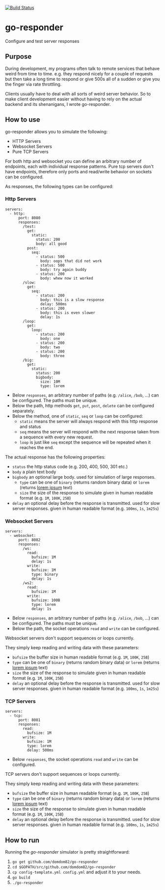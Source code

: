 [![Build Status](https://travis-ci.org/domdom82/go-responder.svg?branch=master)](https://travis-ci.org/domdom82/go-responder)

# go-responder
Configure and test server responses


## Purpose
During development, my programs often talk to remote services that behave weird from time to time. e.g. they respond
nicely for a couple of requests but then take a long time to respond or give 500s all of a sudden or give you the finger
via rate throttling.

Clients usually have to deal with all sorts of weird server behavior. So to make client development easier without having
to rely on the actual backend and its shenanigans, I wrote go-responder.

## How to use
go-responder allows you to simulate the following:
    
- HTTP Servers
- Websocket Servers
- Pure TCP Servers
    
For both http and websocket you can define an arbitrary number of endpoints, each with individual response patterns.
Pure tcp servers don't have endpoints, therefore only ports and read/write behavior on sockets can be configured.

As responses, the following types can be configured:

### Http Servers

```
servers:
  - http:
      port: 8080
      responses:
        /test:
          get:
            static:
              status: 200
              body: all good
          post:
            seq:
              - status: 500
                body: oops that did not work
              - status: 500
                body: try again buddy
              - status: 200
                body: whew now it worked
        /slow:
          get:
            seq:
              - status: 200
                body: this is a slow response
                delay: 500ms
              - status: 200
                body: this is even slower
                delay: 1s
        /loop:
          get:
            loop:
              - status: 200
                body: one
              - status: 200
                body: two
              - status: 200
                body: three
        /big:
          get:
            static:
              status: 200
              bigbody:
                size: 10M
                type: lorem
```

- Below `responses`, an arbitrary number of paths (e.g. `/alice`, `/bob`, ...) can be configured. The paths must be unique.
- Below the path, http methods `get`, `put`, `post`, `delete` can be configured separately.
- Below the method, one of `static`, `seq` or `loop` can be configured:
    - `static` means the server will always respond with this http response and status
    - `seq` means the server will respond with the next response taken from a sequence with every new request.
    - `loop` is just like `seq` except the sequence will be repeated when it reaches the end.

The actual response has the following properties:

- `status`  the http status code (e.g. 200, 400, 500, 301 etc.)
- `body`  a plain text body
- `bigbody`  an optional large body. used for simulation of large responses.
    - `type` can be one of `binary` (returns random binary data) or `lorem` (returns [lorem ipsum](https://en.wikipedia.org/wiki/Lorem_ipsum) text) 
    - `size` the size of the response to simulate given in human readable format (e.g. `1M`, `100K`, `25B`)
- `delay` an optional delay before the response is transmitted. used for slow server responses. 
          given in human readable format (e.g. `100ms`, `1s`, `1m25s`)
          
### Websocket Servers

```
servers:
  - websocket:
      port: 8082
      responses:
        /ws:
          read:
            bufsize: 1M
            delay: 1s
          write:
            bufsize: 1M
            type: binary
            delay: 1s
        /ws2:
          read:
            bufsize: 1M
          write:
            bufsize: 100B
            type: lorem
            delay: 1s
```

- Below `responses`, an arbitrary number of paths (e.g. `/alice`, `/bob`, ...) can be configured. The paths must be unique.
- Below the path, the socket operations `read` and `write` can be configured.

Websocket servers don't support sequences or loops currently. 

They simply keep reading and writing data with these parameters:

- `bufsize` the buffer size in human readable format (e.g. `1M`, `100K`, `25B`)
- `type` can be one of `binary` (returns random binary data) or `lorem` (returns [lorem ipsum](https://en.wikipedia.org/wiki/Lorem_ipsum) text) 
- `size` the size of the response to simulate given in human readable format (e.g. `1M`, `100K`, `25B`)
- `delay` an optional delay before the response is transmitted. used for slow server responses. 
          given in human readable format (e.g. `100ms`, `1s`, `1m25s`)


### TCP Servers

```
servers:
  - tcp:
      port: 8081
      responses:
        read:
          bufsize: 1M
        write:
          bufsize: 1M
          type: lorem
          delay: 500ms
```

- Below `responses`, the socket operations `read` and `write` can be configured.

TCP servers don't support sequences or loops currently. 

They simply keep reading and writing data with these parameters:

- `bufsize` the buffer size in human readable format (e.g. `1M`, `100K`, `25B`)
- `type` can be one of `binary` (returns random binary data) or `lorem` (returns [lorem ipsum](https://en.wikipedia.org/wiki/Lorem_ipsum) text) 
- `size` the size of the response to simulate given in human readable format (e.g. `1M`, `100K`, `25B`)
- `delay` an optional delay before the response is transmitted. used for slow server responses. 
          given in human readable format (e.g. `100ms`, `1s`, `1m25s`)
          
          
## How to run
Running the *go-responder* simulator is pretty straightforward:

1. `go get github.com/domdom82/go-responder`
1. `cd $GOPATH/src/github.com/domdom82/go-responder`
1. `cp config-template.yml config.yml` and adjust it to your needs.
1. `go build` 
1. `./go-responder` 
